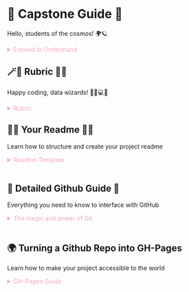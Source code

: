 <html>
<head>
  <title>🚀 Capstone Guide 🤖</title>
  <link rel="stylesheet" href="https://cdn.jsdelivr.net/npm/bootstrap@5.7.2/dist/css/bootstrap.min.css">
  <style>
    summary {
      color: #F7A8B8;
      cursor: pointer;
    }

    summary::-webkit-details-marker {
      color: #F7A8B8;
    }

    summary:focus {
      outline: none;
    }

    ul li::before {
      content: '🔘';
      margin-right: 5px;
    }

    ol li::before {
      content: '🔢';
      margin-right: 5px;
    }

    code {
      background-color: #F7A8B8;
      color: #FFFFFF;
      padding: 2px 5px;
      border-radius: 3px;
    }
  </style>
</head>
  
<body>
<div class="container align-items-center justify-content-center">
  <h1>🚀 Capstone Guide 🤖</h1>
  <p>Hello, students of the cosmos! 🌍🪐</p>

  <details>
    <summary class="mt-4"> Expand to Understand </summary>
  
    <div class="mt-4">
      <p>In this repository, you'll find several resources to guide you along your journey:</p>
    </div>

    <ul class="list-group mt-4">
      <li class="list-group-item">📜 A detailed <strong>Rubric</strong> with our project expectations and grading criteria.</li>
      <li class="list-group-item">🧙‍♀️ A <strong>README.md Template</strong> to help you create a thorough and concise project description.</li>
      <li class="list-group-item">🤖 Clear <strong>Instructions for Pushing to Github</strong> to ensure your work is shared and preserved.</li>
      <li class="list-group-item">🌍 A simple guide on <strong>Turning a Github Repo into GH-Pages</strong>, making your project easily accessible and presentable to anyone in the universe!</li>
    </ul>

    <div class="mt-4">
      <p>Please read through all the materials carefully. As always, don't hesitate to ask questions if anything is unclear—we're here to help. Most importantly, remember that this project is a chance for you to showcase your learning and creativity. So, be bold, have fun, and reach for the stars!</p>
    </div>
  </details>

  <h2 class="mt-4">🪄💫 Rubric 🌟🔮</h2>
  <p>Happy coding, data wizards! 🧙‍♀️💻🔮</p>

  <details>
    <summary class="mt-4"> Rubric </summary>

    <h3>Project Understanding and Implementation (40 points)</h3>
    <ul>
      <li>[ ] Demonstrates a clear understanding of the statistical methods used in the project (10 points)</li>
      <li>[ ] Applies appropriate statistical techniques to analyze the data (10 points)</li>
      <li>[ ] Implements code correctly and efficiently (10 points)</li>
      <li>[ ] Produces correct and meaningful results (10 points)</li>
    </ul>

    <h3>Documentation and Communication (30 points)</h3>
    <ul>
      <li>[ ] Provides clear explanations of the code and analysis steps (10 points)</li>
      <li>[ ] Includes well-organized and readable code comments (5 points)</li>
      <li>[ ] Clearly explains the data used and its relevance to the project (5 points)</li>
      <li>[ ] Describes the analysis conducted and the results obtained (10 points)</li>
      <li>[ ] Presents clear conclusions based on the analysis (5 points)</li>
    </ul>

    <h3>Version Control and Project Management (30 points)</h3>
    <ul>
      <li>[ ] Utilizes Git for version control and pushes regular commits (10 points)</li>
      <li>[ ] Maintains a well-organized project structure with appropriate file naming and documentation (10 points)</li>
      <li>[ ] Collaborates effectively on GitHub, demonstrating the ability to clone, pull, and push changes (10 points)</li>
    </ul>
  </details>

  <h2 class="mt-4">🧙‍♀️ Your Readme 🧙‍♀️</h2>
  <p>Learn how to structure and create your project readme</p>

  <details>
  <summary class="mt-4"> Readme Template </summary>
  
  <div class="container align-items-center justify-content-center">

      # 🌠 Project Title

      ## 🚀 Introduction

      Describe the goal of your project here.

      ## 🧩 Dependencies

      - R (version)
      - R packages: dplyr, ggplot2, etc.

      ## 📊 Data

      Describe your data here.

      ## 🔬 Analysis

      Describe your analysis here.

      ## 📈 Results

      Describe your results here.

      ## 💡 Conclusion

      What conclusions can be drawn from your analysis?

      ## 🎬 Example Run

      Explain how to run an example of your project.
    </div>
  </details>
  
  <br>
  
  <h2 class="mt-4">🔬 Detailed Github Guide 🔬</h2>
  <p>Everything you need to know to interface with GitHub</p>

  <details>
    <summary class="mt-4"> The magic and power of Git </summary>

    <h2 class="mt-4">🤖 Instructions for Pushing to GitHub 🌌</h2>

    <p>Follow these steps to push your project to GitHub:</p>

    <ol>
      <li>📍 <strong>Navigate to your local project in your terminal</strong></li>
        <p>Open your terminal or command prompt and use the <code>cd</code> command to navigate to the directory where your project is located.</p>
        <pre><code>cd path/to/your/project</code></pre>
      <li>📁 <strong>Initialize Git in your project directory</strong></li>
        <p>Run the following command to initialize Git:</p>
        <pre><code>git init</code></pre>
      <li>🌟 <strong>Create a new repository on GitHub</strong></li>
        <p>Go to GitHub and create a new repository. Make sure not to initialize it with a README file, as we already have our own.</p>
      <li>🔗 <strong>Link your local repository to the remote repository on GitHub</strong></li>
        <p>Run the following command, replacing <code>username</code> with your GitHub username and <code>repository</code> with the name of your repository:</p>
        <pre><code>git remote add origin https://github.com/username/repository.git</code></pre>
      <li>📥 <strong>Add your files to Git</strong></li>
        <p>Run the following command to add all files in your project to Git:</p>
        <pre><code>git add .</code></pre>
      <li>💬 <strong>Commit your changes</strong></li>
        <p>Run the following command to commit your changes:</p>
        <pre><code>git commit -m "Initial commit"</code></pre>
      <li>📤 <strong>Push your project to GitHub</strong></li>
        <p>Run the following command to push your project to GitHub:</p>
        <pre><code>git push -u origin master</code></pre>
      <li>🌟 <strong>Celebrate!</strong></li>
        <p>Your project is now pushed to GitHub! 🎉</p>
    </ol>
  </details>
  
  <br>
  
  <h2 class="mt-4">🌍 Turning a Github Repo into GH-Pages</h2>
  <p>Learn how to make your project accessible to the world</p>

  <details>
    <summary class="mt-4"> GH-Pages Guide </summary>

    <h2 class="mt-4">🔧 Steps to Publish Your Project on GitHub Pages</h2>

    <p>Follow these steps to turn your GitHub repository into a live website using GitHub Pages:</p>

    <ol>
      <li>🌟 <strong>Create a new branch named gh-pages</strong></li>
        <p>Go to your repository on GitHub and create a new branch named <code>gh-pages</code>. This branch will be used to host your website.</p>
      <li>📄 <strong>Ensure you have an index.html file</strong></li>
        <p>Make sure you have an <code>index.html</code> file in your repository. This file will act as the main page of your website.</p>
      <li>🔗 <strong>Push the branch to GitHub</strong></li>
        <p>Use the following command to push the <code>gh-pages</code> branch to GitHub:</p>
        <pre><code>git push origin gh-pages</code></pre>
      <li>🌐 <strong>Access your website</strong></li>
        <p>Your website should now be accessible at <code>https://username.github.io/repository</code>, where <code>username</code> is your GitHub username and <code>repository</code> is the name of your repository.</p>
      <li>🌟 <strong>Celebrate!</strong></li>
        <p>Your project is now live on GitHub Pages! 🎉</p>
    </ol>
  </details>
</div>
</body>
</html>
